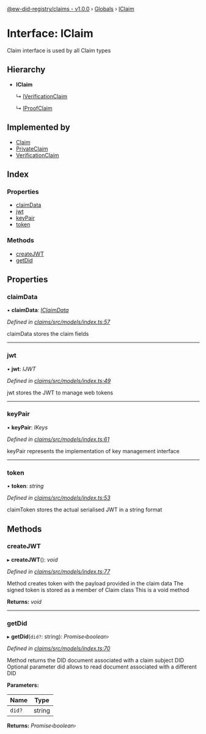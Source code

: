 [@ew-did-registry/claims - v1.0.0](../README.md) › [Globals](../globals.md) › [IClaim](iclaim.md)

# Interface: IClaim

Claim interface is used by all Claim types

## Hierarchy

* **IClaim**

  ↳ [IVerificationClaim](iverificationclaim.md)

  ↳ [IProofClaim](iproofclaim.md)

## Implemented by

* [Claim](../classes/claim.md)
* [PrivateClaim](../classes/privateclaim.md)
* [VerificationClaim](../classes/verificationclaim.md)

## Index

### Properties

* [claimData](iclaim.md#claimdata)
* [jwt](iclaim.md#jwt)
* [keyPair](iclaim.md#keypair)
* [token](iclaim.md#token)

### Methods

* [createJWT](iclaim.md#createjwt)
* [getDid](iclaim.md#getdid)

## Properties

###  claimData

• **claimData**: *[IClaimData](iclaimdata.md)*

*Defined in [claims/src/models/index.ts:57](https://github.com/energywebfoundation/ew-did-registry/blob/d1c8ba6/packages/claims/src/models/index.ts#L57)*

claimData stores the claim fields

___

###  jwt

• **jwt**: *IJWT*

*Defined in [claims/src/models/index.ts:49](https://github.com/energywebfoundation/ew-did-registry/blob/d1c8ba6/packages/claims/src/models/index.ts#L49)*

jwt stores the JWT to manage web tokens

___

###  keyPair

• **keyPair**: *IKeys*

*Defined in [claims/src/models/index.ts:61](https://github.com/energywebfoundation/ew-did-registry/blob/d1c8ba6/packages/claims/src/models/index.ts#L61)*

keyPair represents the implementation of key management interface

___

###  token

• **token**: *string*

*Defined in [claims/src/models/index.ts:53](https://github.com/energywebfoundation/ew-did-registry/blob/d1c8ba6/packages/claims/src/models/index.ts#L53)*

claimToken stores the actual serialised JWT in a string format

## Methods

###  createJWT

▸ **createJWT**(): *void*

*Defined in [claims/src/models/index.ts:77](https://github.com/energywebfoundation/ew-did-registry/blob/d1c8ba6/packages/claims/src/models/index.ts#L77)*

Method creates token with the payload provided in the claim data
The signed token is stored as a member of Claim class
This is a void method

**Returns:** *void*

___

###  getDid

▸ **getDid**(`did?`: string): *Promise‹boolean›*

*Defined in [claims/src/models/index.ts:70](https://github.com/energywebfoundation/ew-did-registry/blob/d1c8ba6/packages/claims/src/models/index.ts#L70)*

Method returns the DID document associated with a claim subject DID
Optional parameter did allows to read document associated with a different DID

**Parameters:**

Name | Type |
------ | ------ |
`did?` | string |

**Returns:** *Promise‹boolean›*
